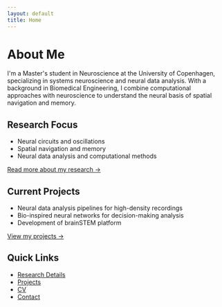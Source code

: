 ```yaml
---
layout: default
title: Home
---
```


# About Me
I'm a Master's student in Neuroscience at the University of Copenhagen, specializing in systems neuroscience and neural data analysis. With a background in Biomedical Engineering, I combine computational approaches with neuroscience to understand the neural basis of spatial navigation and memory.

## Research Focus
- Neural circuits and oscillations
- Spatial navigation and memory
- Neural data analysis and computational methods

[Read more about my research →](/research)

## Current Projects
- Neural data analysis pipelines for high-density recordings
- Bio-inspired neural networks for decision-making analysis
- Development of brainSTEM platform

[View my projects →](/projects)

## Quick Links
- [Research Details](/research)
- [Projects](/projects)
- [CV](/cv)
- [Contact](/contact)